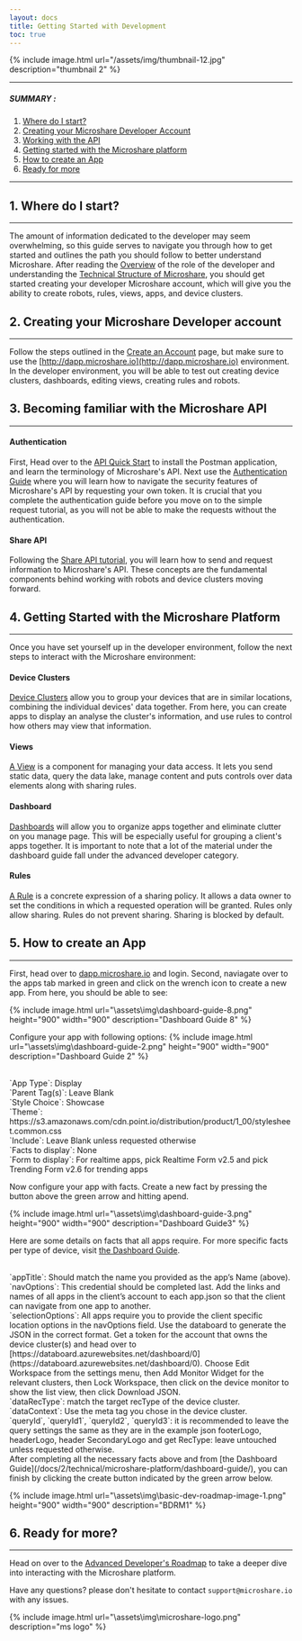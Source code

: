 ```yaml
---
layout: docs
title: Getting Started with Development
toc: true
---
```





{% include image.html url="/assets/img/thumbnail-12.jpg" description="thumbnail 2" %}

---------------------------------------

##### SUMMARY : 

1. [Where do I start?](./#1-where-do-i-start)
2. [Creating your Microshare Developer Account](./#2-creating-your-microshare-developer-account)
3. [Working with the API](./#3-becoming-familiar-with-the-microshare-api)
4. [Getting started with the Microshare platform](./#4-getting-started-with-the-microshare-platform)
5. [How to create an App](./#5-how-to-create-an-app)
6. [Ready for more](./#6-ready-for-more)

---------------------------------------

## 1. Where do I start?
---------------------------------------

The amount of information dedicated to the developer may seem overwhelming, so this guide serves to navigate you through how to get started and outlines the path you should follow to better understand Microshare. 
After reading the [Overview](/docs/2/technical/quick-start/overview/) of the role of the developer and understanding the [Technical Structure of Microshare](/docs/2/technical/quick-start-microshare-technical-structure), you should get started creating your developer Microshare account, which will give you the ability to create robots, rules, views, apps, and device clusters.


## 2. Creating your Microshare Developer account
---------------------------------------

Follow the steps outlined in the [Create an Account](/docs/2/general-user/quick-start/create-an-account/) page, but make sure to use the [http://dapp.microshare.io](http://dapp.microshare.io) environment. In the developer environment, you will be able to test out creating device clusters, dashboards, editing views, creating rules and robots. 



## 3. Becoming familiar with the Microshare API
---------------------------------------

#### Authentication

First, Head over to the [API Quick Start](/docs/2/technical/api/quick-start/) to install the Postman application, and learn the terminology of Microshare's API. Next
use the [Authentication Guide](/docs/2/technical/api/authentication/) where you will learn how to navigate the security features of Microshare's API by requesting your own token. It is crucial that you complete the authentication guide before you move on to the simple request tutorial, as you will not be able to make the requests without the authentication.

#### Share API

Following the [Share API tutorial](/docs/2/technical/api/share-api/), you will learn how to send and request information to Microshare's API. These concepts are the fundamental components behind working with robots and device clusters moving forward. 


## 4. Getting Started with the Microshare Platform
---------------------------------------
Once you have set yourself up in the developer environment, follow the next steps to interact with the Microshare environment:

#### Device Clusters

[Device Clusters](/docs/2/technical/microshare-platform/device-cluster-guide/) allow you to group your devices that are in similar locations, combining the individual devices' data together. From here, you can create apps to display an analyse the cluster's information, and use rules to control how others may view that information. 

#### Views

[A View](/docs/2/technical/microshare-platform/views-guide/) is a component for managing your data access. It lets you send static data, query the data lake, manage content and puts controls over data elements along with sharing rules. 

#### Dashboard

[Dashboards](/docs/2/technical/microshare-platform/dashboard-guide/) will allow you to organize apps together and eliminate clutter on you manage page. This will be especially useful for grouping a client's apps together. It is important to note that a lot of the material under the dashboard guide fall under the advanced developer category. 

#### Rules 

[A Rule](/docs/2/technical/microshare-platform/rules-guide/) is a concrete expression of a sharing policy. It allows a data owner to set the conditions in which a requested operation will be granted. Rules only allow sharing. Rules do not prevent sharing. Sharing is blocked by default.

## 5. How to create an App
---------------------------------------

First, head over to [dapp.microshare.io](http://dapp.microshare.io) and login. Second, naviagate over to the apps tab marked in green and click on the wrench icon to create a new app. From here, you should be able to see:

{% include image.html url="\assets\img\dashboard-guide-8.png" height="900" width="900" description="Dashboard Guide 8" %}
 
 Configure your app with following options:
{% include image.html url="\assets\img\dashboard-guide-2.png" height="900" width="900" description="Dashboard Guide 2" %}
 
 <br>
 `App Type`: Display
 <br>
 `Parent Tag(s)`: Leave Blank
 <br>
 `Style Choice`: Showcase
 <br>
 `Theme`: https://s3.amazonaws.com/cdn.point.io/distribution/product/1_00/stylesheet.common.css 
 <br>
 `Include`: Leave Blank unless requested otherwise
 <br>
 `Facts to display`: None 
 <br>
 `Form to display`: For realtime apps, pick Realtime Form v2.5 and pick Trending Form v2.6 for trending apps 
 

Now configure your app with facts.  Create a new fact by pressing the button above the green arrow and hitting apend. 

{% include image.html url="\assets\img\dashboard-guide-3.png" height="900" width="900" description="Dashboard Guide3" %}

Here are some details on facts that all apps require. For more specific facts per type of device, visit [the Dashboard Guide](/docs/2/technical/microshare-platform/dashboard-guide/).

<br>
`appTitle`: Should match the name you provided as the app’s Name (above).
<br>
`navOptions`: This credential should be completed last. Add the links and names of all apps in the client’s account to each app.json so that the client can navigate from one app to another.
<br>
`selectionOptions`: All apps require you to provide the client specific location options in the navOptions field. Use the databoard to generate the JSON in the correct format. Get a token for the account that owns the device cluster(s) and head over to [https://databoard.azurewebsites.net/dashboard/0](https://databoard.azurewebsites.net/dashboard/0). Choose Edit Workspace from the settings menu, then Add Monitor Widget for the relevant clusters, then Lock Workspace, then click on the device monitor to show the list view, then click Download JSON. 
<br>
`dataRecType`: match the target recType of the device cluster.
<br>
`dataContext`: Use the meta tag you chose in the device cluster.
<br>
`queryId`, `queryId1`, `queryId2`, `queryId3`: it is recommended to leave the query settings the same as they are in the example json
footerLogo, headerLogo, header SecondaryLogo and get RecType: leave untouched unless requested otherwise.
<br>
After completing all the necessary facts above and from [the Dashboard Guide](/docs/2/technical/microshare-platform/dashboard-guide/), you can finish by clicking the create button indicated by the green arrow below.

{% include image.html url="\assets\img\basic-dev-roadmap-image-1.png" height="900" width="900" description="BDRM1" %}

## 6. Ready for more?
---------------------------------------

Head on over to the [Advanced Developer's Roadmap](/docs/2/technical/quick-start/advanced-dev-roadmap/) to take a deeper dive into interacting with the Microshare platform.

Have any questions? please don't hesitate to contact `support@microshare.io` with any issues. 



{% include image.html url="\assets\img\microshare-logo.png"  description="ms logo" %}